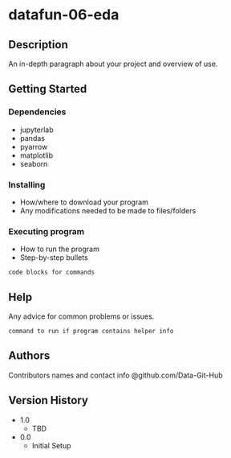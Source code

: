 # datafun-06-eda

## Description

An in-depth paragraph about your project and overview of use.

## Getting Started

### Dependencies

* jupyterlab
* pandas
* pyarrow
* matplotlib
* seaborn

### Installing

* How/where to download your program
* Any modifications needed to be made to files/folders

### Executing program

* How to run the program
* Step-by-step bullets
```
code blocks for commands
```

## Help

Any advice for common problems or issues.
```
command to run if program contains helper info
```

## Authors

Contributors names and contact info
@github.com/Data-Git-Hub

## Version History

* 1.0
    * TBD
* 0.0
    * Initial Setup
